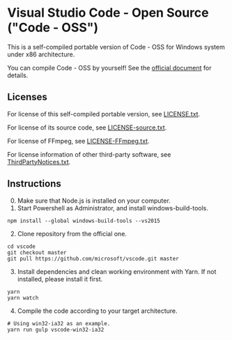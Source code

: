 # Visual Studio Code - Open Source ("Code - OSS")
This is a self-compiled portable version of Code - OSS for Windows system under x86 architecture.

You can compile Code - OSS by yourself! See the [official document](https://github.com/microsoft/vscode/wiki/How-to-Contribute) for details.

## Licenses
For license of this self-compiled portable version, see [LICENSE.txt](https://github.com/qtxh/vscode/blob/master/LICENSE.txt).

For license of its source code, see [LICENSE-source.txt](https://github.com/qtxh/vscode/blob/master/LICENSE-source.txt).

For license of FFmpeg, see [LICENSE-FFmpeg.txt](https://github.com/qtxh/vscode/blob/master/LICENSE-FFmpeg.txt).

For license information of other third-party software, see [ThirdPartyNotices.txt](https://github.com/qtxh/vscode/blob/master/ThirdPartyNotices.txt).

## Instructions
0. Make sure that Node.js is installed on your computer.
1. Start Powershell as Administrator, and install windows-build-tools.
```
npm install --global windows-build-tools --vs2015
```
2. Clone repository from the official one.
```
cd vscode
git checkout master
git pull https://github.com/microsoft/vscode.git master
```
3. Install dependencies and clean working environment with Yarn. If not installed, please install it first.
```
yarn
yarn watch
```
4. Compile the code according to your target architecture.
```
# Using win32-ia32 as an example.
yarn run gulp vscode-win32-ia32
```
